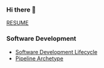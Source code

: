 ### Hi there 👋

[RESUME](https://github.com/davidegaspar/davidegaspar/blob/master/RESUME.md)

### Software Development

- [Software Development Lifecycle](architecture/sdlc.md)
- [Pipeline Archetype](./architecture/pipeline.md)
  <!-- - DDD -->
  <!-- - Wardley Maps -->
  <!-- - Doctrine -->
  <!-- - SOLID Principles -->

<!-- ### Game Development -->

<!-- - [itch.io](https://davidegaspar.itch.io/) -->
